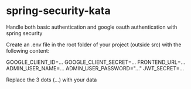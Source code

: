 ﻿# spring-security-kata
Handle both basic authentication and google oauth authentication with spring security

Create an .env file in the root folder of your project (outside src) with the following content:

GOOGLE_CLIENT_ID=...
GOOGLE_CLIENT_SECRET=...
FRONTEND_URL=...
ADMIN_USER_NAME=...
ADMIN_USER_PASSWORD="..."
JWT_SECRET=...

Replace the 3 dots (...) with your data
